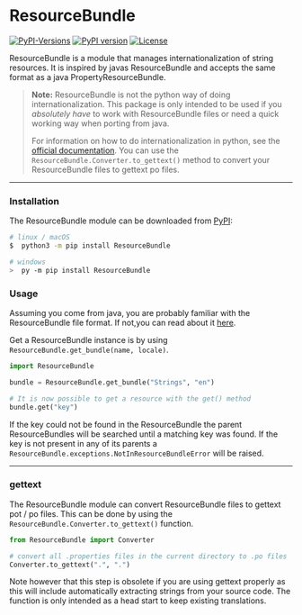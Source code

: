 # ResourceBundle

[![PyPI-Versions](https://img.shields.io/pypi/pyversions/ResourceBundle)](https://pypi.org/project/ResourceBundle)
[![PyPI version](https://badge.fury.io/py/ResourceBundle.svg)](https://pypi.org/project/ResourceBundle)
[![License](https://img.shields.io/github/license/felix-zenk/onboardapis)](https://github.com/felix-zenk/onboardapis/blob/main/LICENSE)


ResourceBundle is a module that manages internationalization of string resources.
It is inspired by javas ResourceBundle and accepts the same format as a java PropertyResourceBundle.

> **Note:** ResourceBundle is not the python way of doing internationalization.
> This package is only intended to be used if you *absolutely have* to work with ResourceBundle files
> or need a quick working way when porting from java.
>
> For information on how to do internationalization in python,
> see the [official documentation](https://docs.python.org/3/library/gettext.html).
> You can use the `ResourceBundle.Converter.to_gettext()` method to convert your ResourceBundle files to gettext po files.

---
### Installation

The ResourceBundle module can be downloaded from [PyPI](https://pypi.org/project/ResourceBundle):

```bash
# linux / macOS
$  python3 -m pip install ResourceBundle

# windows
>  py -m pip install ResourceBundle
```

### Usage

Assuming you come from java, you are probably familiar with the ResourceBundle file format.
If not,you can read about it
[here](https://docs.oracle.com/en/java/javase/20/docs/api/java.base/java/util/PropertyResourceBundle.html).

Get a ResourceBundle instance is by using ``ResourceBundle.get_bundle(name, locale)``.

```python
import ResourceBundle

bundle = ResourceBundle.get_bundle("Strings", "en")

# It is now possible to get a resource with the get() method
bundle.get("key")
```

If the key could not be found in the ResourceBundle the parent ResourceBundles will be searched
until a matching key was found.
If the key is not present in any of its parents a ``ResourceBundle.exceptions.NotInResourceBundleError`` will be raised.

---

### gettext

The ResourceBundle module can convert ResourceBundle files to gettext pot / po files.
This can be done by using the ``ResourceBundle.Converter.to_gettext()`` function.

```python
from ResourceBundle import Converter

# convert all .properties files in the current directory to .po files
Converter.to_gettext(".", ".")
```

Note however that this step is obsolete if you are using gettext properly
as this will include automatically extracting strings from your source code.
The function is only intended as a head start to keep existing translations.

